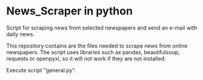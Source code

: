 # News_Scraper in python
Script for scraping news from selected newspapers and send an e-mail with daily news.

This repository contains are the files needed to scrape news from online newspapers.
The script uses libraries such as pandas, beautifulsoup, requests or openpyxl, so it will not work if they are not installed.

Execute script "general.py".
